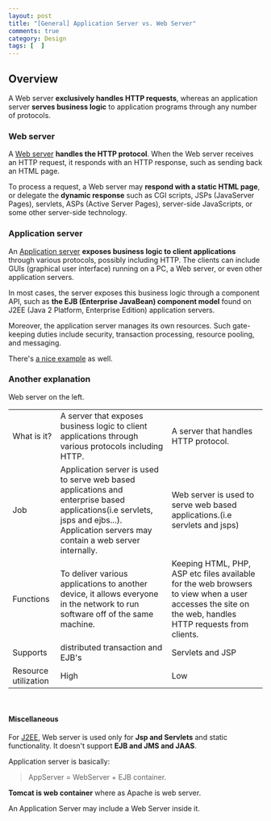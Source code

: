 ```yaml
---
layout: post
title: "[General] Application Server vs. Web Server"
comments: true
category: Design
tags: [  ]
---
```


## Overview

A Web server __exclusively handles HTTP requests__, whereas an application server __serves business logic__ to application programs through any number of protocols. 

### Web server

A [Web server](http://www.javaworld.com/article/2077354/learn-java/app-server-web-server-what-s-the-difference.html) __handles the HTTP protocol__. When the Web server receives an HTTP request, it responds with an HTTP response, such as sending back an HTML page. 

To process a request, a Web server may __respond with a static HTML page__, or delegate the __dynamic response__ such as CGI scripts, JSPs (JavaServer Pages), servlets, ASPs (Active Server Pages), server-side JavaScripts, or some other server-side technology. 

### Application server

An [Application server](http://www.javaworld.com/article/2077354/learn-java/app-server-web-server-what-s-the-difference.html) __exposes business logic to client applications__ through various protocols, possibly including HTTP. The clients can include GUIs (graphical user interface) running on a PC, a Web server, or even other application servers. 

In most cases, the server exposes this business logic through a component API, such as __the EJB (Enterprise JavaBean) component model__ found on J2EE (Java 2 Platform, Enterprise Edition) application servers. 

Moreover, the application server manages its own resources. Such gate-keeping duties include security, transaction processing, resource pooling, and messaging. 

There's [a nice example](http://www.javaworld.com/article/2077354/learn-java/app-server-web-server-what-s-the-difference.html) as well. 

### Another explanation

Web server on the left. 

<table>
    <tbody><tr id="row1" title="Application Server vs Web Server comparison - What is it?"><td class="acol bg-color bg-img font-color">What is it?</td>                <td id="valtd1_1" class="vcol bg-color bg-img font-color">A server that exposes business logic to client applications through various protocols including HTTP.</td>
                <td id="valtd1_2" class="vcol bg-color bg-img font-color">A server that handles HTTP protocol.</td>
                </tr><tr id="row2" title="Application Server vs Web Server comparison - Job"><td class="acol bg-color bg-img font-color">Job</td>                <td id="valtd2_1" class="vcol bg-color bg-img font-color">Application server is used to serve web based applications and enterprise based applications(i.e servlets, jsps and ejbs...). Application servers may contain a web server internally.</td>
                <td id="valtd2_2" class="vcol bg-color bg-img font-color">Web server is used to serve web based applications.(i.e servlets and jsps)</td>
                </tr><tr id="row3" title="Application Server vs Web Server comparison - Functions"><td class="acol bg-color bg-img font-color">Functions</td>                <td id="valtd3_1" class="vcol bg-color bg-img font-color">To deliver various applications to another device, it allows everyone in the network to run software off of the same machine.</td>
                <td id="valtd3_2" class="vcol bg-color bg-img font-color">Keeping HTML, PHP, ASP etc  files available for the web browsers to view when a user accesses the site on the web, handles HTTP requests from clients.</td>
                </tr><tr id="row4" title="Application Server vs Web Server comparison - Supports"><td class="acol bg-color bg-img font-color">Supports</td>                <td id="valtd4_1" class="vcol bg-color bg-img font-color">distributed transaction and EJB's</td>
                <td id="valtd4_2" class="vcol bg-color bg-img font-color">Servlets and JSP</td>
                </tr><tr class="comparisonRow diff lastRow" id="row5" title="Application Server vs Web Server comparison - Resource utilization"><td class="acol bg-color bg-img font-color">Resource utilization</td>                <td id="valtd5_1" class="vcol bg-color bg-img font-color">High</td>
    <td id="valtd5_2" class="vcol bg-color bg-img font-color">Low</td>
</tr></tbody></table>
<br />

#### Miscellaneous

For [J2EE](http://www.geekinterview.com/question_details/17043), Web server is used only for __Jsp and Servlets__ and static functionality. It doesn't support __EJB and JMS and JAAS__.

Application server is basically: 

> AppServer = WebServer + EJB container. 

__Tomcat is web container__ where as Apache is web server.

An Application Server may include a Web Server inside it.
